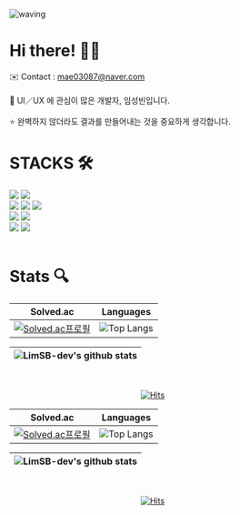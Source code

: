 ![waving](https://capsule-render.vercel.app/api?type=waving&color=344765:344765,4F6188:4F6188&text=Lim%20Seongbin&fontColor=BBC8CA&fontAlign=80&fontAlignY=30&fontSize=40&height=180&desc=Front-End%20Developer&descAlign=84&descAlignY=55&animation=fadeIn)
# Hi there! 👋🏻

<span> ✉️ Contact : mae03087@naver.com </span> <br>
<br>
<span> 📱 UI／UX 에 관심이 많은 개발자, 임성빈입니다. </span> <br>
<br>
<span> ⭐️ 완벽하지 않더라도 결과를 만들어내는 것을 중요하게 생각합니다. </span>

# STACKS 🛠️
<div> 
  <img src="https://img.shields.io/badge/python-3776AB?style=for-the-badge&logo=python&logoColor=white">
  <img src="https://img.shields.io/badge/django-092E20?style=for-the-badge&logo=django&logoColor=white">
  <br>
  
  <img src="https://img.shields.io/badge/html5-E34F26?style=for-the-badge&logo=html5&logoColor=white"> 
  <img src="https://img.shields.io/badge/css-1572B6?style=for-the-badge&logo=css3&logoColor=white"> 
  <img src="https://img.shields.io/badge/javascript-F7DF1E?style=for-the-badge&logo=javascript&logoColor=black"> 
  <br>
  
  
  <img src="https://img.shields.io/badge/swift-F05138?style=for-the-badge&logo=swift&logoColor=white">
  <img src="https://img.shields.io/badge/firebase-FFCA28?style=for-the-badge&logo=firebase&logoColor=white">
  <br>
  
  <img src="https://img.shields.io/badge/github-181717?style=for-the-badge&logo=github&logoColor=white">
  <img src="https://img.shields.io/badge/git-F05032?style=for-the-badge&logo=git&logoColor=white">
  
</div>
<br>

# Stats 🔍
<div align="center">

|                                                       Solved.ac                                                        |                                                             Languages                                                              |
| :--------------------------------------------------------------------------------------------------------------------: | :--------------------------------------------------------------------------------------------------------------------------------: |
| [![Solved.ac프로필](http://mazassumnida.wtf/api/v2/generate_badge?boj=clim03087)](https://solved.ac/profile/clim03087) | ![Top Langs](https://github-readme-stats.vercel.app/api/top-langs/?username=LimSB-dev&layout=compact&theme=prussian&langs_count=8) |

| ![LimSB-dev's github stats](https://github-readme-stats.vercel.app/api?username=LimSB-dev&show_icons=true&theme=prussian) |
| :-----------------------------------------------------------------------------------------------------------------------: |


</div>
<br>
<div align="center">

[![Hits](https://hits.seeyoufarm.com/api/count/incr/badge.svg?url=https%3A%2F%2Fgithub.com%2FLimSB-dev&count_bg=%2379C83D&title_bg=%23555555&icon=&icon_color=%23E7E7E7&title=hits&edge_flat=false)](https://hits.seeyoufarm.com)

</div>

|                                                       Solved.ac                                                        |                                                           Languages                                                            |
| :--------------------------------------------------------------------------------------------------------------------: | :----------------------------------------------------------------------------------------------------------------------------: |
| [![Solved.ac프로필](http://mazassumnida.wtf/api/v2/generate_badge?boj=clim03087)](https://solved.ac/profile/clim03087) | ![Top Langs](https://github-readme-stats.vercel.app/api/top-langs/?username=LimSB-dev&layout=compact&theme=dark&langs_count=8) |

| ![LimSB-dev's github stats](https://github-readme-stats.vercel.app/api?username=LimSB-dev&show_icons=true&theme=moltack) |
| :----------------------------------------------------------------------------------------------------------------------: |


</div>
<br>
<div align="center">

[![Hits](https://hits.seeyoufarm.com/api/count/incr/badge.svg?url=https%3A%2F%2Fgithub.com%2FLimSB-dev&count_bg=%2379C83D&title_bg=%23555555&icon=&icon_color=%23E7E7E7&title=hits&edge_flat=false)](https://hits.seeyoufarm.com)

</div>
